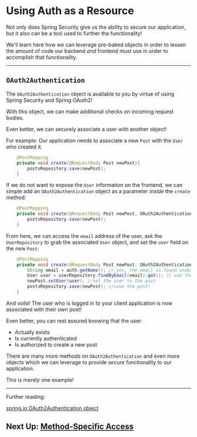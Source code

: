# Using Auth as a Resource

Not only does Spring Security give us the ability to secure our application,
but it also can be a tool used to further the functionality!

We'll learn here how we can leverage pre-baked objects in order to lessen the 
amount of code our backend *and* frontend must use in order to accomplish that functionality.

---

## `OAuth2Authentication`

The `OAuth2Authentication` object is available to you by virtue of using Spring Security and Spring OAuth2!

With this object, we can make additional checks on incoming request bodies.

Even better, we can securely associate a user with another object!

For example: Our application needs to associate a new `Post` with the `User` who created it.

```JAVA
    @PostMapping
    private void create(@RequestBody Post newPost){
        postsRepository.save(newPost);
    }
```

If we do not want to expose the `User` information on the frontend, 
we can simple add an `OAuth2Authentication` object as a parameter *inside* the `create` method:

```JAVA
    @PostMapping
    private void create(@RequestBody Post newPost, OAuth2Authentication auth){
        postsRepository.save(newPost);
    }
```

From here, we can access the `email` address of the user, 
ask the `UserRepository` to grab the associated `User` object,
and set the `user` field on the new `Post`:

```JAVA
    @PostMapping
    private void create(@RequestBody Post newPost, OAuth2Authentication auth){
        String email = auth.getName(); // yes, the email is found under "getName()"
        User user = userRepository.findByEmail(email).get(); // use the email to get the user who made the request
        newPost.setUser(user); //set the user to the post
        postsRepository.save(newPost); //save the post!
    }
```

And *voila*! The user who is logged in to your client application is now associated with their own post!

Even better, you can rest assured knowing that the user:

- Actually exists
- Is currently authenticated
- Is authorized to create a new post

There are many more methods on `OAuth2Authentication` and even more objects which we can
leverage to provide *secure* functionality to our application.

This is merely one example!

---

Further reading:

[spring.io OAuth2Authentication object](https://docs.spring.io/spring-security/oauth/apidocs/org/springframework/security/oauth2/provider/OAuth2Authentication.html)

## Next Up: [Method-Specific Access](22-method-specific-access.md)